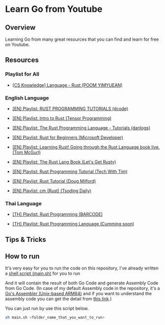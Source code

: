 # Learn Go from Youtube

## Overview

Learning Go from many great resources that you can find and learn for free on Youtube.

## Resources

### Playlist for All

- [[CS Knowledge] Language - Rust (POOM YIMYUEAN)](https://www.youtube.com/playlist?list=PL4gb8oBUMvan04jx76rLKhKPYDdM3eQX7)

### English Language

- [[EN] Playlist: RUST PROGRAMMING TUTORIALS (dcode)](https://www.youtube.com/playlist?list=PLVvjrrRCBy2JSHf9tGxGKJ-bYAN_uDCUL)

- [[EN] Playlist: Intro to Rust (Tensor Programming)](https://www.youtube.com/playlist?list=PLJbE2Yu2zumDF6BX6_RdPisRVHgzV02NW)

- [[EN] Playlist: The Rust Programming Language - Tutorials (danlogs)](https://www.youtube.com/playlist?list=PLK_g1a_cAfaaAO6io1Tluy7EZXhAAK1lC)

- [[EN] Playlist: Rust for Beginners (Microsoft Developer)](https://www.youtube.com/playlist?list=PLlrxD0HtieHjbTjrchBwOVks_sr8EVW1x)

- [[EN] Playlist: Learning Rust! Going through the Rust Language book live. (Tom McGurl)](https://www.youtube.com/playlist?list=PLSbgTZYkscaoV8me47mKqSM6BBSZ73El6)

- [[EN] Playlist: The Rust Lang Book (Let's Get Rusty)](https://www.youtube.com/playlist?list=PLai5B987bZ9CoVR-QEIN9foz4QCJ0H2Y8)
  
- [[EN] Playlist: Rust Programming Tutorial (Tech With Tim)](https://www.youtube.com/playlist?list=PLzMcBGfZo4-nyLTlSRBvo0zjSnCnqjHYQ)
  
- [[EN] Playlist: Rust Tutorial (Doug Milford)](https://www.youtube.com/playlist?list=PLLqEtX6ql2EyPAZ1M2_C0GgVd4A-_L4_5)

- [[EN] Playlist: cm (Rust) (Tsoding Daily)](https://www.youtube.com/playlist?list=PLpM-Dvs8t0VaMLIZWykFodq4xNvqGoYmO)

### Thai Language

- [[TH] Playlist: Rust Programming (BARCODE)](https://www.youtube.com/playlist?list=PLtfWtWKHvrn8fRqhbbrbIZF1tW21sxbqi)

- [[TH] Playlist: Rust Programming Language (Cumming soon)](https://www.youtube.com/playlist?list=PLiVVfnY4ieNoacRsIQtD-0oSVyC0XC-KJ)

## Tips & Tricks

## How to run

It's very easy for you to run the code on this repository, I've already written a [shell script (main.sh)](https://github.com/LebrancWorkshop/Learn-Go-from-Youtube/blob/main/main.sh) for you to run  

And it will contain the result of both Go Code and generate Assembly Code from Go Code. (In case of my default Assembly code in the repository, it's a [Go's Assembler (Unix-based ARM64)](https://github.com/LebrancWorkshop/Learn-Go-from-Youtube/search?l=Motorola+68K+Assembly) and if you want to understand the assembly code you can get the detail from [this link](https://go.dev/doc/asm).)

You can just run by use this script below.

```bash
sh main.sh <folder_name_that_you_want_to_run>
```
